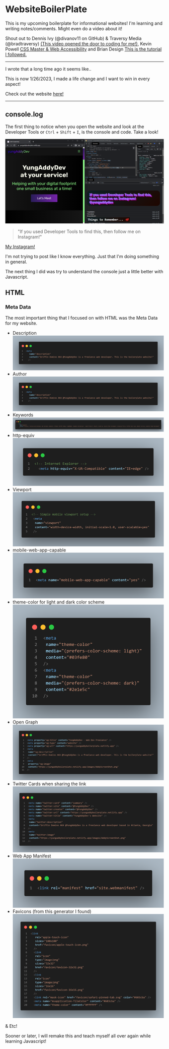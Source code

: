 # WebsiteBoilerPlate

This is my upcoming boilerplate for informational websites!
I'm learning and writing notes/comments. Might even do a video about it!

Shout out to Dennis Ivy (@divanov11 on GitHub) & Traversy Media (@bradtraversy) [(This video opened the door to coding for me!)](https://youtu.be/r_hYR53r61M), Kevin Powell [CSS Master & Web Accessibility](https://www.youtube.com/@KevinPowell) and Brian Design [This is the tutorial I followed.](https://youtu.be/3-2Pj5hxwrw)

***

I wrote that a long time ago it seems like..

This is now 1/26/2023, I made a life change and I want to win in every aspect!

Check out the website [here!](https://yungaddyboilerplate.netlify.app "See what I can do!")

***

## console.log

The first thing to notice when you open the website and look at the Developer Tools or `Ctrl` + `Shift` + `I`, is the console and code. Take a look!

![Console ScreenShot](/images/Screenshot_ConsoleMD.png "Screenshot of my Console")

> "If you used Developer Tools to find this, then follow me on Instagram!"

[My Instagram!](https://www.instagram.com/yungaddydev/ "@yungaddydev")

I'm not trying to post like I know everything. Just that I'm doing something in general.

The next thing I did was try to understand the console just a little better with Javascript.

## HTML

### Meta Data

The most important thing that I focused on with HTML was the Meta Data for my website.

- Description
![Meta Description Tag](/images/metaDescriptionCode.png "CodeSnap of my Meta Description")
- Author
![Meta Author](/images/metaDescriptionCode.png "CodeSnap of my Meta Author")
- Keywords
![Meta Keywords](/images/keywordsCode.png "CodeSnap of my Meta Keywords")
- http-equiv
![Meta IE](/images/IECode.png "CodeSnap of my Meta Tag for IE")
- Viewport
![Meta Viewport](/images/viewportCode.png "CodeSnap of my Meta Tag for Viewport")
- mobile-web-app-capable
![Meta PWA](/images/MobilewebappCode.png "CodeSnap of my Meta Tag for PWA")
- theme-color for light and dark color scheme
![Meta Theme](/images/themeColorCode.png "CodeSnap of my Meta Tag for Theme Color")
- Open Graph
![Meta Open Graph](/images/OGraphCode.png "CodeSnap of my Meta Tags for Open Graph")
- Twitter Cards when sharing the link
![Meta Twitter](/images/TwitterCardCode.png "CodeSnap of my Meta Tags for Twitter")
- Web App Manifest
![Meta Manifest](/images/ManifestCode.png "CodeSnap of my Meta Tags for my site Manifest")
- Favicons (from this generator I found)
![Meta Favicon](/images/FaviconCode.png "CodeSnap of my Meta Tags for my Favicon")

& Etc!

Sooner or later, I will remake this and teach myself all over again while learning Javascript!
